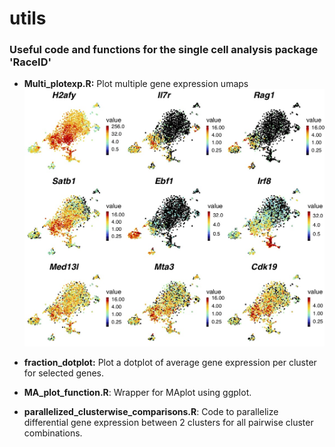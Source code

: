 # utils

### Useful code and functions for the single cell analysis package 'RaceID'


- **Multi_plotexp.R:** Plot multiple gene expression umaps
![alt text](./Multi_plotexp_example.jpg)

- **fraction_dotplot:** Plot a dotplot of average gene expression per cluster for selected genes. 

- **MA_plot_function.R**:  Wrapper for MAplot using ggplot.  
  
- **parallelized_clusterwise_comparisons.R**: Code to parallelize differential gene expression between 2 clusters for all pairwise cluster combinations.
